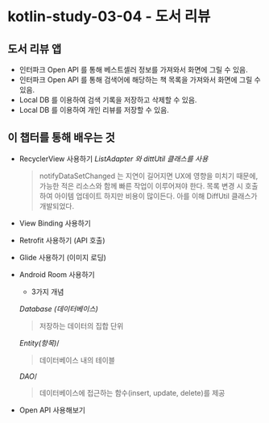 # kotlin-study-03-04 - 도서 리뷰

## 도서 리뷰 앱

* 인터파크 Open API 를 통해 베스트셀러 정보를 가져와서 화면에 그릴 수 있음.
* 인터파크 Open API 를 통해 검색어에 해당하는 책 목록을 가져와서 화면에 그릴 수 있음.
* Local DB 를 이용하여 검색 기록을 저장하고 삭제할 수 있음.
* Local DB 를 이용하여 개인 리뷰를 저장할 수 있음.



## 이 챕터를 통해 배우는 것



* RecyclerView 사용하기
    *ListAdapter 와 dittUtil 클래스를 사용*
    > notifyDataSetChanged 는 지연이 길어지면 UX에 영향을 미치기 때문에, 가능한 적은 리소스와 함께 빠른 작업이 이루어져야 한다.
      목록 변경 시 호출하여 아이템 업데이트 하지만 비용이 많이든다.
      아를 이해 DiffUtil 클래스가 개발되었다.


* View Binding 사용하기
* Retrofit 사용하기 (API 호출)
* Glide 사용하기 (이미지 로딩)
* Android Room 사용하기

    - 3가지 개념

    *Database (데이터베이스)*
    > 저장하는 데이터의 집합 단위

    *Entity(항목)*/
    > 데이터베이스 내의 테이블

    *DAO*/
    > 데이터베이스에 접근하는 함수(insert, update, delete)를 제공


* Open API 사용해보기

